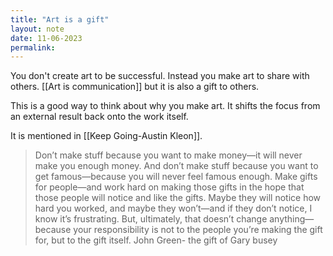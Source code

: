 ```yaml
---
title: "Art is a gift"
layout: note
date: 11-06-2023
permalink:
---
```


You don't create art to be successful. Instead you make art to share with others. [[Art is communication]] but it is also a gift to others. 

This is a good way to think about why you make art. It shifts the focus from an external result back onto the work itself. 

It is mentioned in [[Keep Going-Austin Kleon]]. 

> Don’t make stuff because you want to make money—it will never make you enough money. And don’t make stuff because you want to get famous—because you will never feel famous enough. Make gifts for people—and work hard on making those gifts in the hope that those people will notice and like the gifts. Maybe they will notice how hard you worked, and maybe they won’t—and if they don’t notice, I know it’s frustrating. But, ultimately, that doesn’t change anything—because your responsibility is not to the people you’re making the gift for, but to the gift itself.
> John Green- the gift of Gary busey